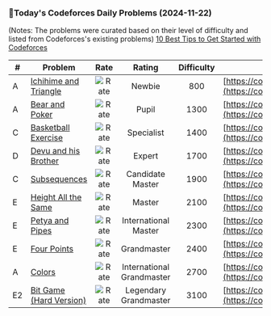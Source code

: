 ### 🌟Today's Codeforces Daily Problems (2024-11-22)
(Notes: The problems were curated based on their level of difficulty and listed from Codeforces's existing problems)
[10 Best Tips to Get Started with Codeforces](https://github.com/ika9810/Codeforces-Daily-Problems/blob/main/10%20Best%20Tips%20to%20Get%20Started%20with%20Codeforces.md)

| # | Problem | Rate| Rating | Difficulty | Contest |
|---| ----- | :--------: | :----------: | :----------: | ---------- |
|A|[Ichihime and Triangle](https://codeforces.com/contest/1337/problem/A)|![Rate](https://img.shields.io/badge/Newbie-800-lightgrey)|Newbie|800|[https://codeforces.com/contest/1337](https://codeforces.com/contest/1337)|
|A|[Bear and Poker](https://codeforces.com/contest/573/problem/A)|![Rate](https://img.shields.io/badge/Pupil-1300-brightgreen)|Pupil|1300|[https://codeforces.com/contest/573](https://codeforces.com/contest/573)|
|C|[Basketball Exercise](https://codeforces.com/contest/1195/problem/C)|![Rate](https://img.shields.io/badge/Specialist-1400-9cf)|Specialist|1400|[https://codeforces.com/contest/1195](https://codeforces.com/contest/1195)|
|D|[Devu and his Brother](https://codeforces.com/contest/439/problem/D)|![Rate](https://img.shields.io/badge/Expert-1700-blue)|Expert|1700|[https://codeforces.com/contest/439](https://codeforces.com/contest/439)|
|C|[Subsequences](https://codeforces.com/contest/597/problem/C)|![Rate](https://img.shields.io/badge/Candidate%20Master-1900-blueviolet)|Candidate Master|1900|[https://codeforces.com/contest/597](https://codeforces.com/contest/597)|
|E|[Height All the Same](https://codeforces.com/contest/1332/problem/E)|![Rate](https://img.shields.io/badge/Master-2100-orange)|Master|2100|[https://codeforces.com/contest/1332](https://codeforces.com/contest/1332)|
|E|[Petya and Pipes](https://codeforces.com/contest/362/problem/E)|![Rate](https://img.shields.io/badge/International%20Master-2300-orange)|International Master|2300|[https://codeforces.com/contest/362](https://codeforces.com/contest/362)|
|E|[Four Points](https://codeforces.com/contest/1455/problem/E)|![Rate](https://img.shields.io/badge/Grandmaster-2400-red)|Grandmaster|2400|[https://codeforces.com/contest/1455](https://codeforces.com/contest/1455)|
|A|[Colors](https://codeforces.com/contest/1386/problem/A)|![Rate](https://img.shields.io/badge/International%20Grandmaster-2700-red)|International Grandmaster|2700|[https://codeforces.com/contest/1386](https://codeforces.com/contest/1386)|
|E2|[Bit Game (Hard Version)](https://codeforces.com/contest/2027/problem/E2)|![Rate](https://img.shields.io/badge/Legendary%20Grandmaster-3100-red)|Legendary Grandmaster|3100|[https://codeforces.com/contest/2027](https://codeforces.com/contest/2027)|

